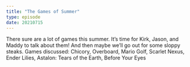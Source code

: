 ```yaml
---
title: "The Games of Summer"
type: episode
date: 20210715
---
```

There sure are a lot of games this summer. It’s time for Kirk, Jason, and Maddy to talk about them! And then maybe we’ll go out for some sloppy steaks. Games discussed: Chicory, Overboard, Mario Golf, Scarlet Nexus, Ender Lilies, Astalon: Tears of the Earth, Before Your Eyes